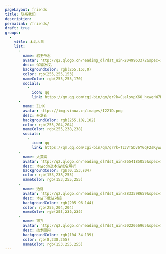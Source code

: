 ```yaml
---
pageLayout: friends
title: 联系我们
description: 
permalink: /friends/
draft: true
groups:
  -
    title: 本站人员
    list:
      -
        name: 岩王帝君
        avatar: http://q2.qlogo.cn/headimg_dl?dst_uin=2049963372&spec=100
        desc: 保留版权。
        backgroundColor: rgb(255,153,0)
        color: rgb(255,255,153)
        nameColor: rgb(255,255,170)
        socials:
          -
            icon: qq
            link: https://qm.qq.com/cgi-bin/qm/qr?k=CualsvpX6O_hxwqnW7NonQWrU8zfjKxy
      -
        name: ZLMX
        avatar: https://img.vinua.cn/images/I221D.png
        desc: 开发者
        backgroundColor: rgb(255,102,102)
        color: rgb(255,204,204)
        nameColor: rgb(255,238,238)
        socials:        
          -
            icon: qq
            link: https://qm.qq.com/cgi-bin/qm/qr?k=TL3VT5Dv6YGqF2sKywANY_7Agea9T7JC        
      -
        name: 大猫猫
        avatar: http://q2.qlogo.cn/headimg_dl?dst_uin=2654185055&spec=100
        desc: 本站cdn及本站域名解析
        backgroundColor: rgb(0,153,204)
        color: rgb(153,238,255)
        nameColor: rgb(153,255,255)
      -
        name: 逸燧
        avatar: http://q2.qlogo.cn/headimg_dl?dst_uin=2833598659&spec=100
        desc: 本站下载站对接
        backgroundColor: rgb(205 96 144)
        color: rgb(255,204,204)
        nameColor: rgb(255,238,238)
      -
        name: 锦衣
        avatar: http://q2.qlogo.cn/headimg_dl?dst_uin=3022056965&spec=100
        desc: 技术顾问
        backgroundColor: rgb(104 34 139)
        color: rgb(8,238,255)
        nameColor: rgb(153,255,255)                
---
```


